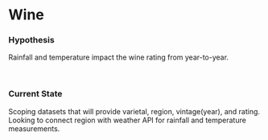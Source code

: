 # Wine

<h3>Hypothesis</h3>
<p>Rainfall and temperature impact the wine rating from year-to-year.</p>
<br>
<h3> Current State</h3>
<p>Scoping datasets that will provide varietal, region, vintage(year), and rating. Looking to connect region with weather API for rainfall and temperature measurements.</p>
